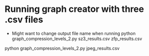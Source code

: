# Running graph creator with three .csv files
* Might want to change output file name when running
python graph_compression_levels_2.py sz3_results.csv zfp_results.csv

python graph_compression_levels_2.py jpeg_results.csv 